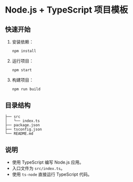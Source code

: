 # Node.js + TypeScript 项目模板

## 快速开始

1. 安装依赖：
   ```bash
   npm install
   ```
2. 运行项目：
   ```bash
   npm start
   ```
3. 构建项目：
   ```bash
   npm run build
   ```

## 目录结构

```
├── src
│   └── index.ts
├── package.json
├── tsconfig.json
└── README.md
```

## 说明
- 使用 TypeScript 编写 Node.js 应用。
- 入口文件为 `src/index.ts`。
- 使用 `ts-node` 直接运行 TypeScript 代码。 